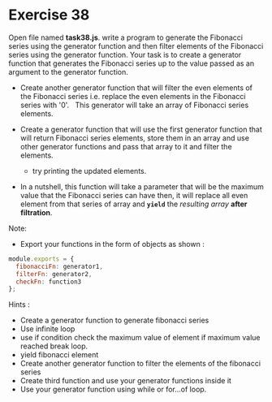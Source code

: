 # Exercise 38

Open file named **task38.js**. write a program to generate the Fibonacci series using the generator function and then 
filter elements of the Fibonacci series using the generator function.
Your task is to create a generator function that generates the Fibonacci series up to the value passed as 
an argument to the generator function.

- Create another generator function that will filter the even elements of the Fibonacci series i.e. 
replace the even elements in the Fibonacci series with '0'.
  This generator will take an array of Fibonacci series elements.

- Create a generator function that will use the first generator function that will return Fibonacci series 
elements, store them in an array and use other generator functions and pass that array to it and filter the elements.
  - try printing the updated elements.
- In a nutshell, this function will take a parameter that will be the maximum value that the Fibonacci series
 can have then, it will replace all even element from that series of array and **`yield`** the *resulting array*
  **after filtration**.

Note:

- Export your functions in the form of objects as shown :

```js
module.exports = {
  fibonacciFn: generator1,
  filterFn: generator2,
  checkFn: function3
};
```

Hints :

- Create a generator function to generate fibonacci series
- Use infinite loop
- use if condition check the maximum value of element if maximum value reached break loop.
- yield fibonacci element
- Create another generator function to filter the elements of the fibonacci series
- Create third function and use your generator functions inside it
- Use your generator function using while or for...of loop.
